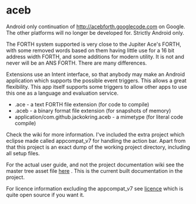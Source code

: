 # aceb

Android only continuation of http://acebforth.googlecode.com on Google.
The other platforms will no longer be developed for. Strictly Android only.

The FORTH system supported is very close to the Jupiter Ace's FORTH, with some
removed words based on them having little use for a 16 bit address width 
FORTH, and some additions for modern utility. It is not and never will be an
ANS FORTH. There are many differences.

Extensions use an Intent interface, so that anybody may make an Android
application which supports the possible event triggers. This allows a great
flexibility. This app itself supports some triggers to allow other
apps to use this one as a language and evaluation service.

* .ace - a text FORTH file extension (for code to compile)
* .aceb - a binary format file extension (for snapshots of memory) 
* application/com.github.jackokring.aceb - a mimetype (for literal code compile)

Check the wiki for more information. I've included the extra project which
eclipse made called appcompat_v7 for handling the action bar. Apart from that
this project is an exact dump of the working project directory, including all
setup files.

For the actual user guide, and not the project documentation wiki see the master
tree asset file [here](http://www.github.com/jackokring/aceb/tree/master/assets/AceB/index.html)
. This is the current built documentation in the project.

For licence information excluding the appcompat_v7 see [licence](LICENCE.md) which is
quite open source if you want it.